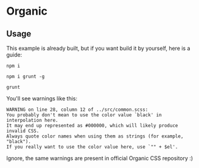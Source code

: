 # Organic

## Usage
This example is already built, but if you want build it by yourself, here is a guide:

`npm i`

`npm i grunt -g`

`grunt`

You'll see warnings like this:
```
WARNING on line 28, column 12 of ../src/common.scss:
You probably don't mean to use the color value `black' in interpolation here.
It may end up represented as #000000, which will likely produce invalid CSS.
Always quote color names when using them as strings (for example, "black").
If you really want to use the color value here, use `"" + $el'.
```
Ignore, the same warnings are present in official Organic CSS repository :)